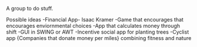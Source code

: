 A group to do stuff.

Possible ideas
-Financial App- Isaac Kramer
-Game that encourages that encourages enviornmental choices
-App that calculates money through shift
-GUI in SWING or AWT
-Incentive social app for planting trees
-Cyclist app
{Companies that donate money per miles} combining fitness and nature
